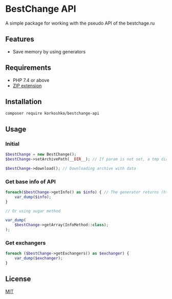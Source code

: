 # BestChange API
A simple package for working with the pseudo API of the bestchage.ru


## Features
- Save memory by using generators

## Requirements

- PHP 7.4 or above
- [ZIP extension](http://php.net/manual/en/json.installation.php)

## Installation

```
composer require korkoshko/bestchange-api
```

## Usage

### Initial
```php 
$bestChange = new BestChange();
$bestChange->setArchivePath(__DIR__); // If param is not set, a tmp directory is used 

$bestChange->download(); // Downloading archive with data
```

### Get base info of API
```php
foreach($bestChange->getInfo() as $info) { // The generator returns (https://www.php.net/manual/ru/language.generators.php)
    var_dump($info);
}

// Or using sugar method

var_dump(
    $bestChange->getArray(InfoMethod::class);
);
```

### Get exchangers

```php
foreach ($bestChange->getExchangers() as $exchanger) {
    var_dump($exchanger);
}
```

## License
[MIT](https://opensource.org/licenses/MIT)